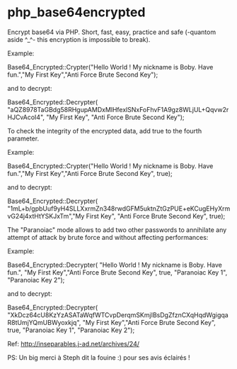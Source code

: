 # php_base64encrypted
Encrypt base64 via PHP. Short, fast, easy, practice and safe (-quantom aside ^_^- this encryption is impossible to break).

Example: 

Base64_Encrypted::Crypter("Hello World ! My nickname is Boby. Have fun.","My First Key","Anti Force Brute Second Key");
 
 and to decrypt:
 
Base64_Encrypted::Decrypter( "aQZ8978TaGBdg58RHgupAMDxMlHfexlSNxFoFhvF1A9gz8WLjUL+Qqvw2rHJCvAcoI4", "My First Key", "Anti Force Brute Second Key");

 
 To check the integrity of the encrypted data, add true to the fourth parameter.
 
Example:
 
Base64_Encrypted::Crypter("Hello World ! My nickname is Boby. Have fun.","My First Key","Anti Force Brute Second Key", true);

and to decrypt:

Base64_Encrypted::Decrypter( "1mL+b/gpbUuf9yH4SLLXxrmZn348rwdGFM5uktnZtGzPUE+eKCugEHyXrmvG24j4xtHtYSKJxTm","My First Key", "Anti Force Brute Second Key", true);


The "Paranoiac" mode allows to add two other passwords to annihilate any attempt of attack by brute force and without affecting performances:

Example:

Base64_Encrypted::Decrypter( "Hello World ! My nickname is Boby. Have fun.", "My First Key","Anti Force Brute Second Key", true, "Paranoiac Key 1", "Paranoiac Key 2");


and to decrypt:


Base64_Encrypted::Decrypter( "XkDcz64cU8KzYzASATaWqfWTCvpDerqmSKmjIBsDgZfznCXqHqdWgigqaR8tUmjYQmUBWyoxkjq", "My First Key","Anti Force Brute Second Key", true, "Paranoiac Key 1", "Paranoiac Key 2");





Ref: http://inseparables.j-ad.net/archives/24/

PS: Un big merci à Steph dit la fouine :) pour ses avis éclairés !
